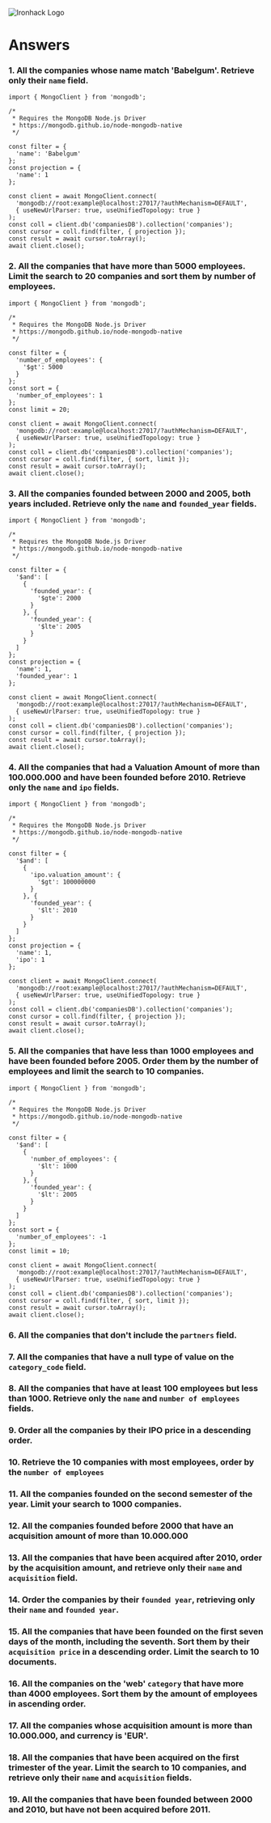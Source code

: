 ![Ironhack Logo](https://i.imgur.com/1QgrNNw.png)

# Answers

### 1. All the companies whose name match 'Babelgum'. Retrieve only their `name` field.

<!-- Your Code Goes Here -->
```
import { MongoClient } from 'mongodb';

/*
 * Requires the MongoDB Node.js Driver
 * https://mongodb.github.io/node-mongodb-native
 */

const filter = {
  'name': 'Babelgum'
};
const projection = {
  'name': 1
};

const client = await MongoClient.connect(
  'mongodb://root:example@localhost:27017/?authMechanism=DEFAULT',
  { useNewUrlParser: true, useUnifiedTopology: true }
);
const coll = client.db('companiesDB').collection('companies');
const cursor = coll.find(filter, { projection });
const result = await cursor.toArray();
await client.close();
```

### 2. All the companies that have more than 5000 employees. Limit the search to 20 companies and sort them by **number of employees**.

<!-- Your Code Goes Here -->
```
import { MongoClient } from 'mongodb';

/*
 * Requires the MongoDB Node.js Driver
 * https://mongodb.github.io/node-mongodb-native
 */

const filter = {
  'number_of_employees': {
    '$gt': 5000
  }
};
const sort = {
  'number_of_employees': 1
};
const limit = 20;

const client = await MongoClient.connect(
  'mongodb://root:example@localhost:27017/?authMechanism=DEFAULT',
  { useNewUrlParser: true, useUnifiedTopology: true }
);
const coll = client.db('companiesDB').collection('companies');
const cursor = coll.find(filter, { sort, limit });
const result = await cursor.toArray();
await client.close();
```

### 3. All the companies founded between 2000 and 2005, both years included. Retrieve only the `name` and `founded_year` fields.

<!-- Your Code Goes Here -->
```
import { MongoClient } from 'mongodb';

/*
 * Requires the MongoDB Node.js Driver
 * https://mongodb.github.io/node-mongodb-native
 */

const filter = {
  '$and': [
    {
      'founded_year': {
        '$gte': 2000
      }
    }, {
      'founded_year': {
        '$lte': 2005
      }
    }
  ]
};
const projection = {
  'name': 1, 
  'founded_year': 1
};

const client = await MongoClient.connect(
  'mongodb://root:example@localhost:27017/?authMechanism=DEFAULT',
  { useNewUrlParser: true, useUnifiedTopology: true }
);
const coll = client.db('companiesDB').collection('companies');
const cursor = coll.find(filter, { projection });
const result = await cursor.toArray();
await client.close();
```

### 4. All the companies that had a Valuation Amount of more than 100.000.000 and have been founded before 2010. Retrieve only the `name` and `ipo` fields.

<!-- Your Code Goes Here -->
```
import { MongoClient } from 'mongodb';

/*
 * Requires the MongoDB Node.js Driver
 * https://mongodb.github.io/node-mongodb-native
 */

const filter = {
  '$and': [
    {
      'ipo.valuation_amount': {
        '$gt': 100000000
      }
    }, {
      'founded_year': {
        '$lt': 2010
      }
    }
  ]
};
const projection = {
  'name': 1, 
  'ipo': 1
};

const client = await MongoClient.connect(
  'mongodb://root:example@localhost:27017/?authMechanism=DEFAULT',
  { useNewUrlParser: true, useUnifiedTopology: true }
);
const coll = client.db('companiesDB').collection('companies');
const cursor = coll.find(filter, { projection });
const result = await cursor.toArray();
await client.close();
```

### 5. All the companies that have less than 1000 employees and have been founded before 2005. Order them by the number of employees and limit the search to 10 companies.

<!-- Your Code Goes Here -->
```
import { MongoClient } from 'mongodb';

/*
 * Requires the MongoDB Node.js Driver
 * https://mongodb.github.io/node-mongodb-native
 */

const filter = {
  '$and': [
    {
      'number_of_employees': {
        '$lt': 1000
      }
    }, {
      'founded_year': {
        '$lt': 2005
      }
    }
  ]
};
const sort = {
  'number_of_employees': -1
};
const limit = 10;

const client = await MongoClient.connect(
  'mongodb://root:example@localhost:27017/?authMechanism=DEFAULT',
  { useNewUrlParser: true, useUnifiedTopology: true }
);
const coll = client.db('companiesDB').collection('companies');
const cursor = coll.find(filter, { sort, limit });
const result = await cursor.toArray();
await client.close();
```

### 6. All the companies that don't include the `partners` field.

<!-- Your Code Goes Here -->

### 7. All the companies that have a null type of value on the `category_code` field.

<!-- Your Code Goes Here -->

### 8. All the companies that have at least 100 employees but less than 1000. Retrieve only the `name` and `number of employees` fields.

<!-- Your Code Goes Here -->

### 9. Order all the companies by their IPO price in a descending order.

<!-- Your Code Goes Here -->

### 10. Retrieve the 10 companies with most employees, order by the `number of employees`

<!-- Your Code Goes Here -->

### 11. All the companies founded on the second semester of the year. Limit your search to 1000 companies.

<!-- Your Code Goes Here -->

### 12. All the companies founded before 2000 that have an acquisition amount of more than 10.000.000

<!-- Your Code Goes Here -->

### 13. All the companies that have been acquired after 2010, order by the acquisition amount, and retrieve only their `name` and `acquisition` field.

<!-- Your Code Goes Here -->

### 14. Order the companies by their `founded year`, retrieving only their `name` and `founded year`.

<!-- Your Code Goes Here -->

### 15. All the companies that have been founded on the first seven days of the month, including the seventh. Sort them by their `acquisition price` in a descending order. Limit the search to 10 documents.

<!-- Your Code Goes Here -->

### 16. All the companies on the 'web' `category` that have more than 4000 employees. Sort them by the amount of employees in ascending order.

<!-- Your Code Goes Here -->

### 17. All the companies whose acquisition amount is more than 10.000.000, and currency is 'EUR'.

<!-- Your Code Goes Here -->

### 18. All the companies that have been acquired on the first trimester of the year. Limit the search to 10 companies, and retrieve only their `name` and `acquisition` fields.

<!-- Your Code Goes Here -->

### 19. All the companies that have been founded between 2000 and 2010, but have not been acquired before 2011.

<!-- Your Code Goes Here -->
